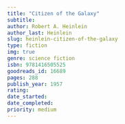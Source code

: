 ```yaml
---
title: "Citizen of the Galaxy"
subtitle: 
author: Robert A. Heinlein
author_last: Heinlein
slug: heinlein-citizen-of-the-galaxy
type: fiction
img: true
genre: science fiction
isbn: 9781416505525
goodreads_id: 16689
pages: 288
publish_year: 1957
rating: 
date_started:
date_completed:
priority: medium
---
```

